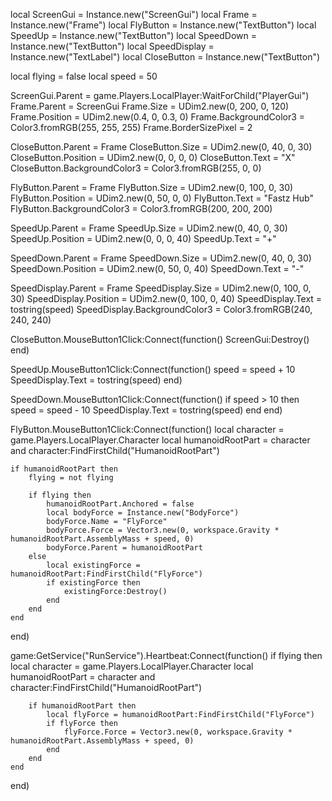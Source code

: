 local ScreenGui = Instance.new("ScreenGui")
local Frame = Instance.new("Frame")
local FlyButton = Instance.new("TextButton")
local SpeedUp = Instance.new("TextButton")
local SpeedDown = Instance.new("TextButton")
local SpeedDisplay = Instance.new("TextLabel")
local CloseButton = Instance.new("TextButton")

local flying = false
local speed = 50

ScreenGui.Parent = game.Players.LocalPlayer:WaitForChild("PlayerGui")
Frame.Parent = ScreenGui
Frame.Size = UDim2.new(0, 200, 0, 120)
Frame.Position = UDim2.new(0.4, 0, 0.3, 0)
Frame.BackgroundColor3 = Color3.fromRGB(255, 255, 255)
Frame.BorderSizePixel = 2

CloseButton.Parent = Frame
CloseButton.Size = UDim2.new(0, 40, 0, 30)
CloseButton.Position = UDim2.new(0, 0, 0, 0)
CloseButton.Text = "X"
CloseButton.BackgroundColor3 = Color3.fromRGB(255, 0, 0)

FlyButton.Parent = Frame
FlyButton.Size = UDim2.new(0, 100, 0, 30)
FlyButton.Position = UDim2.new(0, 50, 0, 0)
FlyButton.Text = "Fastz Hub"
FlyButton.BackgroundColor3 = Color3.fromRGB(200, 200, 200)

SpeedUp.Parent = Frame
SpeedUp.Size = UDim2.new(0, 40, 0, 30)
SpeedUp.Position = UDim2.new(0, 0, 0, 40)
SpeedUp.Text = "+"

SpeedDown.Parent = Frame
SpeedDown.Size = UDim2.new(0, 40, 0, 30)
SpeedDown.Position = UDim2.new(0, 50, 0, 40)
SpeedDown.Text = "-"

SpeedDisplay.Parent = Frame
SpeedDisplay.Size = UDim2.new(0, 100, 0, 30)
SpeedDisplay.Position = UDim2.new(0, 100, 0, 40)
SpeedDisplay.Text = tostring(speed)
SpeedDisplay.BackgroundColor3 = Color3.fromRGB(240, 240, 240)

CloseButton.MouseButton1Click:Connect(function()
    ScreenGui:Destroy()
end)

SpeedUp.MouseButton1Click:Connect(function()
    speed = speed + 10
    SpeedDisplay.Text = tostring(speed)
end)

SpeedDown.MouseButton1Click:Connect(function()
    if speed > 10 then
        speed = speed - 10
        SpeedDisplay.Text = tostring(speed)
    end
end)

FlyButton.MouseButton1Click:Connect(function()
    local character = game.Players.LocalPlayer.Character
    local humanoidRootPart = character and character:FindFirstChild("HumanoidRootPart")
    
    if humanoidRootPart then
        flying = not flying
        
        if flying then
            humanoidRootPart.Anchored = false
            local bodyForce = Instance.new("BodyForce")
            bodyForce.Name = "FlyForce"
            bodyForce.Force = Vector3.new(0, workspace.Gravity * humanoidRootPart.AssemblyMass + speed, 0)
            bodyForce.Parent = humanoidRootPart
        else
            local existingForce = humanoidRootPart:FindFirstChild("FlyForce")
            if existingForce then
                existingForce:Destroy()
            end
        end
    end
end)

game:GetService("RunService").Heartbeat:Connect(function()
    if flying then
        local character = game.Players.LocalPlayer.Character
        local humanoidRootPart = character and character:FindFirstChild("HumanoidRootPart")
        
        if humanoidRootPart then
            local flyForce = humanoidRootPart:FindFirstChild("FlyForce")
            if flyForce then
                flyForce.Force = Vector3.new(0, workspace.Gravity * humanoidRootPart.AssemblyMass + speed, 0)
            end
        end
    end
end)
